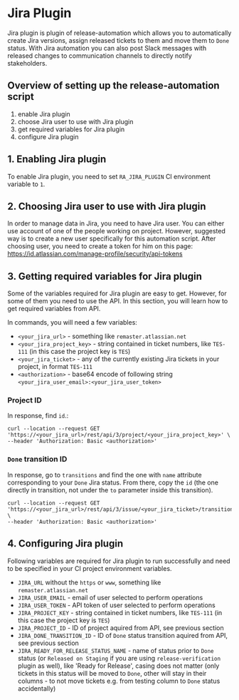 # Jira Plugin

Jira plugin is plugin of release-automation which allows you
to automatically create Jira versions, assign released tickets to them and move them to `Done` status. 
With Jira automation you can also post Slack messages with released changes to communication channels to directly notify stakeholders.


## Overview of setting up the release-automation script

1. enable Jira plugin
2. choose Jira user to use with Jira plugin
3. get required variables for Jira plugin
4. configure Jira plugin


## 1. Enabling Jira plugin

To enable Jira plugin, you need to set `RA_JIRA_PLUGIN` CI environment variable to `1`.


## 2. Choosing Jira user to use with Jira plugin

In order to manage data in Jira, you need to have Jira user.
You can either use account of one of the people working on project.
However, suggested way is to create a new user specifically for this automation script.
After choosing user, you need to create a token for him on this page: 
https://id.atlassian.com/manage-profile/security/api-tokens


## 3. Getting required variables for Jira plugin

Some of the variables required for Jira plugin are easy to get.
However, for some of them you need to use the API.
In this section, you will learn how to get required variables from API.

In commands, you will need a few variables:

- `<your_jira_url>` - something like `remaster.atlassian.net`
- `<your_jira_project_key>` - string contained in ticket numbers, like `TES-111` (in this case the project key is `TES`)
- `<your_jira_ticket>` - any of the currently existing Jira tickets in your project, in format `TES-111`
- `<authorization>` - base64 encode of following string `<your_jira_user_email>:<your_jira_user_token>`


### Project ID

In response, find `id`.:

```
curl --location --request GET 'https://<your_jira_url>/rest/api/3/project/<your_jira_project_key>' \
--header 'Authorization: Basic <authorization>'
```

### `Done` transition ID

In response, go to `transitions` and find the one with `name` attribute corresponding to your `Done` Jira status. From there, copy the `id` (the one directly in transition, not under the `to` parameter inside this transition).

```
curl --location --request GET 'https://<your_jira_url>/rest/api/3/issue/<your_jira_ticket>/transitions' \
--header 'Authorization: Basic <authorization>'
```


## 4. Configuring Jira plugin

Following variables are required for Jira plugin to run successfully and need to be specified in your CI project environment variables.

- `JIRA_URL` without the `https` or `www`, something like `remaster.atlassian.net`
- `JIRA_USER_EMAIL` - email of user selected to perform operations
- `JIRA_USER_TOKEN` - API token of user selected to perform operations
- `JIRA_PROJECT_KEY` - string contained in ticket numbers, like `TES-111` (in this case the project key is `TES`)
- `JIRA_PROJECT_ID` - ID of project aquired from API, see previous section
- `JIRA_DONE_TRANSITION_ID` - ID of `Done` status transition aquired from API, see previous section
- `JIRA_READY_FOR_RELEASE_STATUS_NAME` - name of status prior to `Done` status (or `Released on Staging` if you are using `release-verification` plugin as well), like 'Ready for Release', casing does not matter (only tickets in this status will be moved to `Done`, other will stay in their columns - to not move tickets e.g. from testing column to `Done` status accidentally)